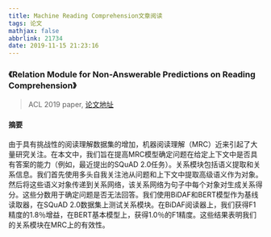 ```yaml
---
title: Machine Reading Comprehension文章阅读
tags: 论文
mathjax: false
abbrlink: 21734
date: 2019-11-15 21:23:16
---
```

### 《Relation Module for Non-Answerable Predictions on Reading Comprehension》
> ACL 2019 paper, [论文地址](https://www.aclweb.org/anthology/K19-1070/)

#### 摘要
由于具有挑战性的阅读理解数据集的增加，机器阅读理解（MRC）近来引起了大量研究关注。在本文中，我们旨在提高MRC模型确定问题在给定上下文中是否具有答案的能力（例如，最近提出的SQuAD 2.0任务）。关系模块包括语义提取和关系信息。我们首先使用多头自我关注池从问题和上下文中提取高级语义作为对象。然后将这些语义对象传递到关系网络，该关系网络为句子中每个对象对生成关系得分。这些分数用于确定问题是否无法回答。我们使用BiDAF和BERT模型作为基线读取器，在SQuAD 2.0数据集上测试关系模块。在BiDAF阅读器上，我们获得F1精度的1.8％增益，在BERT基本模型上，获得1.0％的F1精度。这些结果表明我们的关系模块在MRC上的有效性。

### 




